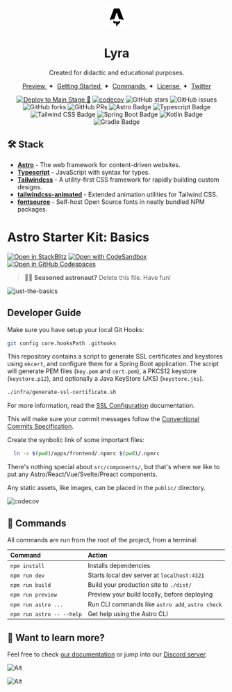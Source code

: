 <div align="center">
<img src="apps/frontend/apps/lyra-landing-page/public/favicon.svg" height="50px"/> 
<h1>
 Lyra
</h1>
<p>Created for didactic and educational purposes.</p>
</div>

<div align="center">
    <a href="#" target="_blank">
        Preview
    </a>
    <span>&nbsp;✦&nbsp;</span>
    <a href="#-getting-started">
        Getting Started
    </a>
    <span>&nbsp;✦&nbsp;</span>
    <a href="#-commands">
        Commands
    </a>
    <span>&nbsp;✦&nbsp;</span>
    <a href="#-license">
        License
    </a>
    <span>&nbsp;✦&nbsp;</span>
    <a href="https://twitter.com/yacosta738">
        Twitter
    </a>
</div>

<p></p>

<div align="center">

[![Deploy to Main Stage 💫](https://github.com/dallay/lyra/actions/workflows/deploy-main-stage.yml/badge.svg)](https://github.com/dallay/lyra/actions/workflows/deploy-main-stage.yml)
[![codecov](https://codecov.io/gh/dallay/lyra/graph/badge.svg?token=i5pxpknTbs)](https://codecov.io/gh/dallay/lyra)
![GitHub stars](https://img.shields.io/github/stars/yacosta738/lyra)
![GitHub issues](https://img.shields.io/github/issues/yacosta738/lyra)
![GitHub forks](https://img.shields.io/github/forks/yacosta738/lyra)
![GitHub PRs](https://img.shields.io/github/issues-pr/yacosta738/lyra)
![Astro Badge](https://img.shields.io/badge/Astro-BC52EE?logo=astro&logoColor=fff&style=flat)
![Typescript Badge](https://img.shields.io/badge/Typescript-007ACC?logo=typescript&logoColor=fff&style=flat)
![Tailwind CSS Badge](https://img.shields.io/badge/Tailwind%20CSS-06B6D4?logo=tailwindcss&logoColor=fff&style=flat)
![Spring Boot Badge](https://img.shields.io/badge/Spring%20Boot-6DB33F?logo=springboot&logoColor=fff&style=flat)
![Kotlin Badge](https://img.shields.io/badge/Kotlin-0095D5?logo=kotlin&logoColor=fff&style=flat)
![Gradle Badge](https://img.shields.io/badge/Gradle-02303A?logo=gradle&logoColor=fff&style=flat)

</div>

## 🛠️ Stack

- [**Astro**](https://astro.build/) - The web framework for content-driven websites.
- [**Typescript**](https://www.typescriptlang.org/) - JavaScript with syntax for types.
- [**Tailwindcss**](https://tailwindcss.com/) - A utility-first CSS framework for rapidly building custom designs.
- [**tailwindcss-animated**](https://github.com/new-data-services/tailwindcss-animated) - Extended animation utilities for Tailwind CSS.
- [**fontsource**](https://fontsource.org/) - Self-host Open Source fonts in neatly bundled NPM packages.

# Astro Starter Kit: Basics

[![Open in StackBlitz](https://developer.stackblitz.com/img/open_in_stackblitz.svg)](https://stackblitz.com/github/withastro/astro/tree/latest/examples/basics)
[![Open with CodeSandbox](https://assets.codesandbox.io/github/button-edit-lime.svg)](https://codesandbox.io/p/sandbox/github/withastro/astro/tree/latest/examples/basics)
[![Open in GitHub Codespaces](https://github.com/codespaces/badge.svg)](https://codespaces.new/withastro/astro?devcontainer_path=.devcontainer/basics/devcontainer.json)

> 🧑‍🚀 **Seasoned astronaut?** Delete this file. Have fun!

![just-the-basics](https://github.com/withastro/astro/assets/2244813/a0a5533c-a856-4198-8470-2d67b1d7c554)



## Developer Guide

Make sure you have setup your local Git Hooks:

```sh
git config core.hooksPath .githooks
```

This repository contains a script to generate SSL certificates and keystores using `mkcert`, and configure them for a Spring Boot application. The script will generate PEM files (`key.pem` and `cert.pem`), a PKCS12 keystore (`keystore.p12`), and optionally a Java KeyStore (JKS) (`keystore.jks`).

```sh
./infra/generate-ssl-certificate.sh
```
For more information, read the [SSL Configuration](infra/README.md) documentation.

This will make sure your commit messages follow the [Conventional Commits Specification](https://www.conventionalcommits.org/en/v1.0.0/).

Create the synbolic link of some important files:

```sh
  ln -s $(pwd)/apps/frontend/.npmrc $(pwd)/.npmrc
```

There's nothing special about `src/components/`, but that's where we like to put any Astro/React/Vue/Svelte/Preact components.

Any static assets, like images, can be placed in the `public/` directory.

![codecov](https://codecov.io/gh/dallay/lyra/graphs/sunburst.svg?token=i5pxpknTbs)

## 🧞 Commands

All commands are run from the root of the project, from a terminal:

| Command                   | Action                                           |
| :------------------------ | :----------------------------------------------- |
| `npm install`             | Installs dependencies                            |
| `npm run dev`             | Starts local dev server at `localhost:4321`      |
| `npm run build`           | Build your production site to `./dist/`          |
| `npm run preview`         | Preview your build locally, before deploying     |
| `npm run astro ...`       | Run CLI commands like `astro add`, `astro check` |
| `npm run astro -- --help` | Get help using the Astro CLI                     |

## 👀 Want to learn more?

Feel free to check [our documentation](https://docs.astro.build) or jump into our [Discord server](https://astro.build/chat).

![Alt](https://repobeats.axiom.co/api/embed/fcbf097295ea4254db6b733582ac982db8fa4fe6.svg "Repobeats analytics image")

![Alt](https://repobeats.axiom.co/api/embed/fcbf097295ea4254db6b733582ac982db8fa4fe6.svg "Repobeats analytics image")
